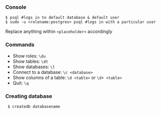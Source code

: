 ### Console

    $ psql #logs in to default database & default user
    $ sudo -u <rolename:postgres> psql #logs in with a particular user

Replace anything within `<placeholder>` accordingly

### Commands

- Show roles: `\du`
- Show tables: `\dt`
- Show databases: `\l`
- Connect to a database: `\c <database>`
- Show columns of a table: `\d <table>` or `\d+ <table>`
- Quit: `\q`

### Creating database

     $ createdb databasename
